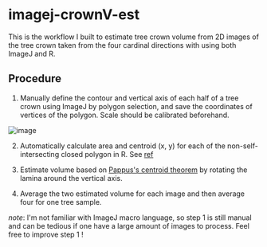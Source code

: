 imagej-crownV-est
=================

This is the workflow I built to estimate tree crown volume from 2D images of the tree crown taken from the four cardinal directions with
using both ImageJ and R.




Procedure
----------


1. Manually define the contour and vertical axis of each half of a tree crown using ImageJ by polygon selection, and save the coordinates of vertices of the polygon. Scale should be calibrated beforehand.

![image](/Users/gaoxiulin/fig1.png)


2. Automatically calculate area and centroid (x, y) for each of the non-self-intersecting closed polygon in R.  See [ref](https://www.seas.upenn.edu/~sys502/extra_materials/Polygon%20Area%20and%20Centroid.pdf) 



3. Estimate volume based on [Pappus's centroid theorem](https://mathworld.wolfram.com/PappussCentroidTheorem.html) by rotating the lamina around the vertical axis.


4. Average the two estimated volume for each image and then average four for one tree sample. 


*note*: I'm not familiar with ImageJ macro language, so step 1 is still manual and can be tedious if one have a large amount of images to process. Feel free to improve step 1 !

